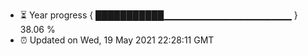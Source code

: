 - ⏳ Year progress { ███████████▁▁▁▁▁▁▁▁▁▁▁▁▁▁▁▁▁▁▁ } 38.06 %
- ⏰ Updated on Wed, 19 May 2021 22:28:11 GMT


